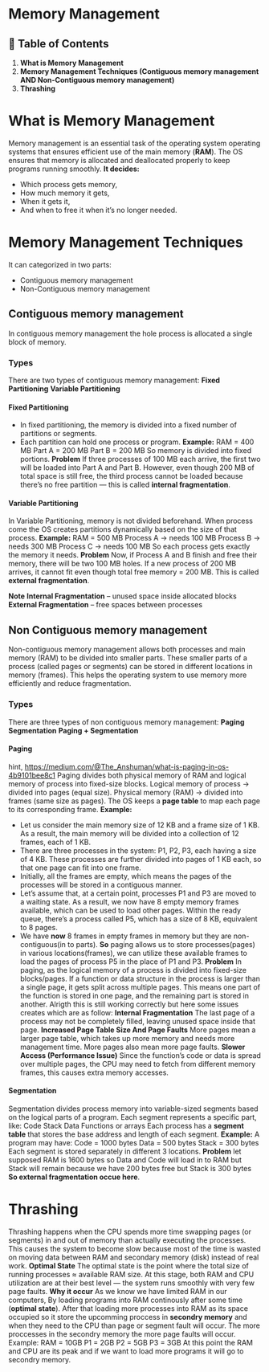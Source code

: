 # **Memory Management**

## 📑 Table of Contents


1. **What is Memory Management**
2. **Memory Management Techniques (Contiguous memory management AND Non-Contiguous memory management)**
3. **Thrashing**




# What is Memory Management
Memory management is an essential task of the operating system operating systems that ensures efficient use of the main memory (**RAM**). The OS ensures that memory is allocated and deallocated properly to keep programs running smoothly.
**It decides:**
- Which process gets memory,
- How much memory it gets,
- When it gets it,
- And when to free it when it’s no longer needed.






# Memory Management Techniques
It can categorized in two parts:
- Contiguous memory management
- Non-Contiguous memory management


## Contiguous memory management
In contiguous memory management the hole process is allocated a single block of memory.
### Types
There are two types of contiguous memory management:
**Fixed Partitioning**
**Variable Partitioning**


#### Fixed Partitioning
- In fixed partitioning, the memory is divided into a fixed number of partitions or segments.
- Each partition can hold one process or program.
**Example:**
RAM = 400 MB
Part A = 200 MB
Part B = 200 MB
So memory is divided into fixed portions.
**Problem**
If three processes of 100 MB each arrive, the first two will be loaded into Part A and Part B.
However, even though 200 MB of total space is still free, the third process cannot be loaded because there’s no free partition — this is called **internal fragmentation**.


#### Variable Partitioning
In Variable Partitioning, memory is not divided beforehand.
When process come the OS creates partitions dynamically based on the size of that process.
**Example:**
RAM = 500 MB
Process A → needs 100 MB
Process B → needs 300 MB
Process C → needs 100 MB
So each process gets exactly the memory it needs.
**Problem**
Now, if Process A and B finish and free their memory, there will be two 100 MB holes. If a new process of 200 MB arrives, it cannot fit even though total free memory = 200 MB.
This is called **external fragmentation**.

**Note**
**Internal Fragmentation** – unused space inside allocated blocks
**External Fragmentation** – free spaces between processes





## Non Contiguous memory management
Non-contiguous memory management allows both processes and main memory (RAM) to be divided into smaller parts.
These smaller parts of a process (called pages or segments) can be stored in different locations in memory (frames).
This helps the operating system to use memory more efficiently and reduce fragmentation.
### Types
There are three types of non contiguous memory management:
**Paging**
**Segmentation**
**Paging + Segmentation**


#### Paging
hint, https://medium.com/@The_Anshuman/what-is-paging-in-os-4b9101bee8c1
Paging divides both physical memory of RAM and logical memory of process into fixed-size blocks.
Logical memory of process  → divided into pages (equal size).
Physical memory (RAM) → divided into frames (same size as pages).
The OS keeps a **page table** to map each page to its corresponding frame.
**Example:**
- Let us consider the main memory size of 12 KB and a frame size of 1 KB. As a result, the main memory will be divided into a collection of 12 frames, each of 1 KB.
- There are three processes in the system: P1, P2, P3, each having a size of 4 KB. These processes are further divided into pages of 1 KB each, so that one page can fit into one frame.
- Initially, all the frames are empty, which means the pages of the processes will be stored in a contiguous manner.
- Let’s assume that, at a certain point, processes P1 and P3 are moved to a waiting state. As a result, we now have 8 empty memory frames available, which can be used to load other pages. Within the ready queue, there’s a process called P5, which has a size of 8 KB, equivalent to 8 pages.
- We have **now** 8 frames in empty frames in memory but they are non-contiguous(in to parts). **So** paging allows us to store processes(pages) in various locations(frames), we can utilize these available frames to load the pages of process P5 in the place of P1 and P3.
**Problem**
In paging, as the logical memory of a process is divided into fixed-size blocks/pages. If a function or data structure in the process is larger than a single page, it gets split across multiple pages. This means one part of the function is stored in one page, and the remaining part is stored in another.
Alrigth this is still working correctly but here some issues creates which are as follow:
**Internal Fragmentation**
The last page of a process may not be completely filled, leaving unused space inside that page.
**Increased Page Table Size And Page Faults**
More pages mean a larger page table, which takes up more memory and needs more management time.
More pages also mean more page faults.
**Slower Access (Performance Issue)**
Since the function’s code or data is spread over multiple pages, the CPU may need to fetch from different memory frames, this causes extra memory accesses.


#### Segmentation
Segmentation divides process memory into variable-sized segments based on the logical parts of a program.
Each segment represents a specific part, like:
Code
Stack
Data
Functions or arrays
Each process has a **segment table** that stores the base address and length of each segment.
**Example:**
A program may have:
Code = 1000 bytes
Data = 500 bytes
Stack = 300 bytes
Each segment is stored separately in different 3 locations.
**Problem**
let supposed RAM is 1600 bytes so Data and Code will load in to RAM but Stack will remain because we have 200 bytes free but Stack is 300 bytes **So external fragmentation occue here**.





# Thrashing
Thrashing happens when the CPU spends more time swapping pages (or segments) in and out of memory than actually executing the processes.
This causes the system to become slow because most of the time is wasted on moving data between RAM and secondary memory (disk) instead of real work.
**Optimal State**
The optimal state is the point where the total size of running processes ≈ available RAM size.
At this stage, both RAM and CPU utilization are at their best level — the system runs smoothly with very few page faults.
**Why it occur**
As we know we have limited RAM in our computers, By loading programs into RAM continously after some time (**optimal state**). After that loading more processes into RAM as its space occupied so it store the upcomming proccess in **secondry memory** and when they need to the CPU than page or segment fault will occur. The more proccesses in the secondry memory the more page faults will occur.
Example:
RAM = 10GB
P1 = 2GB
P2 = 5GB
P3 = 3GB
At this point the RAM and CPU are its peak and if we want to load more programs it will go to secondry memory.